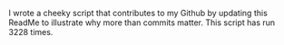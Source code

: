 I wrote a cheeky script that contributes to my Github by updating this ReadMe to illustrate why more than commits matter. This script has run 3228 times.